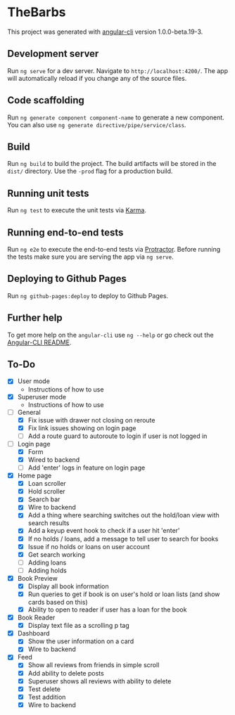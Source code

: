 # TheBarbs

This project was generated with [angular-cli](https://github.com/angular/angular-cli) version 1.0.0-beta.19-3.

## Development server

Run `ng serve` for a dev server. Navigate to `http://localhost:4200/`. The app will automatically reload if you change any of the source files.

## Code scaffolding

Run `ng generate component component-name` to generate a new component. You can also use `ng generate directive/pipe/service/class`.

## Build

Run `ng build` to build the project. The build artifacts will be stored in the `dist/` directory. Use the `-prod` flag for a production build.

## Running unit tests

Run `ng test` to execute the unit tests via [Karma](https://karma-runner.github.io).

## Running end-to-end tests

Run `ng e2e` to execute the end-to-end tests via [Protractor](http://www.protractortest.org/).
Before running the tests make sure you are serving the app via `ng serve`.

## Deploying to Github Pages

Run `ng github-pages:deploy` to deploy to Github Pages.

## Further help

To get more help on the `angular-cli` use `ng --help` or go check out the [Angular-CLI README](https://github.com/angular/angular-cli/blob/master/README.md).

## To-Do 
- [x] User mode
  - Instructions of how to use
- [x] Superuser mode
  - Instructions of how to use
- [ ] General
  - [x] Fix issue with drawer not closing on reroute
  - [x] Fix link issues showing on login page
  - [ ] Add a route guard to autoroute to login if user is not logged in
- [ ] Login page
  - [x] Form
  - [x] Wired to backend
  - [ ] Add 'enter' logs in feature on login page
- [x] Home page
  - [x] Loan scroller
  - [x] Hold scroller
  - [x] Search bar
  - [x] Wire to backend
  - [x] Add a thing where searching switches out the hold/loan view with search results
  - [x] Add a keyup event hook to check if a user hit 'enter'
  - [x] If no holds / loans, add a message to tell user to search for books
  - [x] Issue if no holds or loans on user account
  - [x] Get search working
  - [ ] Adding loans
  - [ ] Adding holds
- [x] Book Preview
  - [x] Display all book information
  - [x] Run queries to get if book is on user's hold or loan lists (and show cards based on this)
  - [x] Ability to open to reader if user has a loan for the book
- [x] Book Reader
  - [x] Display text file as a scrolling p tag
- [x] Dashboard
  - [x] Show the user information on a card
  - [x] Wire to backend
- [x] Feed
  - [x] Show all reviews from friends in simple scroll
  - [x] Add ability to delete posts
  - [x] Superuser shows all reviews with ability to delete
  - [x] Test delete
  - [x] Test addition
  - [x] Wire to backend
